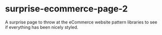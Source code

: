 # surprise-ecommerce-page-2
A surprise page to throw at the eCommerce website pattern libraries to see if everything has been nicely styled.
